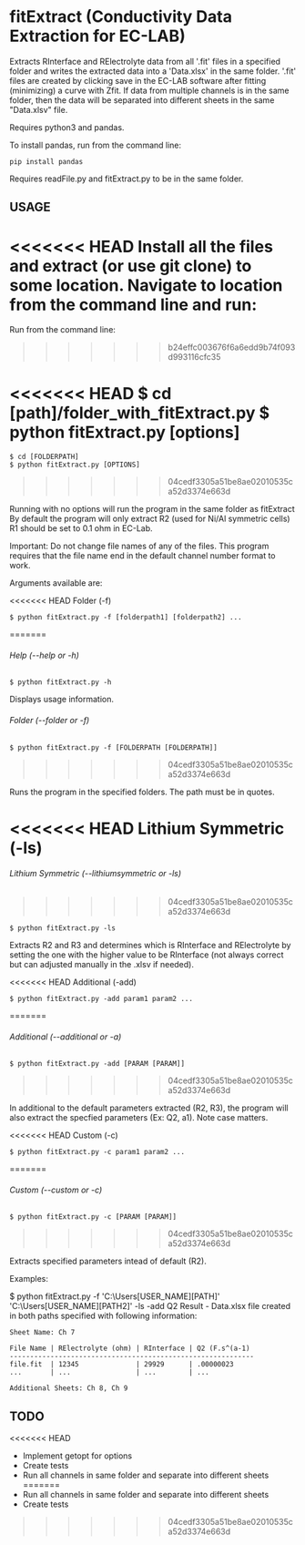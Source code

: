 fitExtract (Conductivity Data Extraction for EC-LAB)
================================================
Extracts RInterface and RElectrolyte data from all '.fit' files in
a specified folder and writes the extracted data into a 'Data.xlsx' in the
same folder. '.fit' files are created by clicking save in the EC-LAB software
after fitting (minimizing) a curve with Zfit. If data from multiple channels
is in the same folder, then the data will be separated into different sheets
in the same "Data.xlsv" file.

Requires python3 and pandas.

To install pandas, run from the command line:

    pip install pandas

Requires readFile.py and fitExtract.py to be in the same folder.


USAGE
-----
<<<<<<< HEAD
Install all the files and extract (or use git clone) to some location.
Navigate to location from the command line and run:
=======
Run from the command line:
>>>>>>> b24effc003676f6a6edd9b74f093d993116cfc35

<<<<<<< HEAD
    $ cd [path]/folder_with_fitExtract.py
    $ python fitExtract.py [options]
=======
    $ cd [FOLDERPATH]
    $ python fitExtract.py [OPTIONS]
>>>>>>> 04cedf3305a51be8ae02010535ca52d3374e663d

Running with no options will run the program in the same folder as fitExtract
By default the program will only extract R2 (used for Ni/Al symmetric cells)
R1 should be set to 0.1 ohm in EC-Lab.

Important: Do not change file names of any of the files. This program requires
           that the file name end in the default channel number format to work.

Arguments available are:

<<<<<<< HEAD
Folder (-f)

    $ python fitExtract.py -f [folderpath1] [folderpath2] ...
=======
###### Help (--help or -h)

    $ python fitExtract.py -h
    
Displays usage information.

###### Folder (--folder or -f)

    $ python fitExtract.py -f [FOLDERPATH [FOLDERPATH]]
>>>>>>> 04cedf3305a51be8ae02010535ca52d3374e663d

Runs the program in the specified folders. The path must be in quotes.

<<<<<<< HEAD
Lithium Symmetric (-ls)
=======
###### Lithium Symmetric (--lithiumsymmetric or -ls)
>>>>>>> 04cedf3305a51be8ae02010535ca52d3374e663d

    $ python fitExtract.py -ls

Extracts R2 and R3 and determines which is RInterface and RElectrolyte by setting
the one with the higher value to be RInterface (not always correct but can adjusted
manually in the .xlsv if needed).

<<<<<<< HEAD
Additional (-add)

    $ python fitExtract.py -add param1 param2 ...
=======
###### Additional (--additional or -a)

    $ python fitExtract.py -add [PARAM [PARAM]]
>>>>>>> 04cedf3305a51be8ae02010535ca52d3374e663d

In additional to the default parameters extracted (R2, R3), the program will
also extract the specfied parameters (Ex: Q2, a1). Note case matters.

<<<<<<< HEAD
Custom (-c)

    $ python fitExtract.py -c param1 param2 ...
=======
###### Custom (--custom or -c)

    $ python fitExtract.py -c [PARAM [PARAM]]
>>>>>>> 04cedf3305a51be8ae02010535ca52d3374e663d

Extracts specified parameters intead of default (R2).


Examples:

$ python fitExtract.py -f 'C:\Users\[USER_NAME]\[PATH]' 'C:\Users\[USER_NAME]\[PATH2]' -ls -add Q2
Result - Data.xlsx file created in both paths specified with following information:

    Sheet Name: Ch 7

    File Name | RElectrolyte (ohm) | RInterface | Q2 (F.s^(a-1)
    ------------------------------------------------------------
    file.fit  | 12345              | 29929      | .00000023
    ...       | ...                | ...        | ...

    Additional Sheets: Ch 8, Ch 9


TODO
-----
<<<<<<< HEAD
- Implement getopt for options
- Create tests
- Run all channels in same folder and separate into different sheets
=======
- Run all channels in same folder and separate into different sheets
- Create tests
>>>>>>> 04cedf3305a51be8ae02010535ca52d3374e663d
